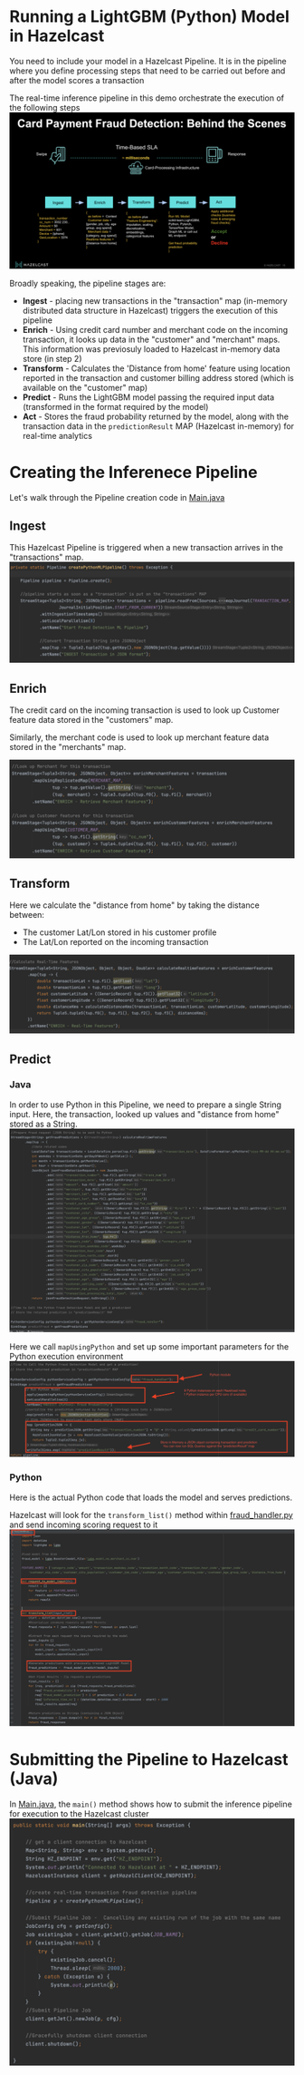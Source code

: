 # Running a LightGBM (Python) Model in Hazelcast

You need to include your model in a Hazelcast Pipeline. It is in the pipeline where you define processing steps that need to be carried out before and after the model scores a transaction

The real-time inference pipeline in this demo orchestrate the execution of the following steps
![Realtime fraud detection pipeline: behind the scenes](./images/pipeline.png)


Broadly speaking, the pipeline stages are:
* **Ingest** - placing new transactions in the "transaction" map (in-memory distributed data structure in Hazelcast) triggers the execution of this pipeline
* **Enrich** - Using credit card number and merchant code on the incoming transaction, it looks up data in the "customer" and "merchant" maps. This information was previosuly loaded to Hazelcast in-memory data store (in step 2)
* **Transform** - Calculates the 'Distance from home' feature using location reported in the transaction and customer billing address stored (which is available on the "customer" map)
* **Predict** - Runs the LightGBM model passing the required input data (transformed in the format required by the model)
* **Act** - Stores the fraud probability returned by the model, along with the transaction data in the `predictionResult` MAP (Hazelcast in-memory) for real-time analytics

# Creating the Inferenece Pipeline
Let's walk through the Pipeline creation code in [Main.java]()

## Ingest
This Hazelcast Pipeline is triggered when a new transaction arrives in the "transactions" map.
![Ingest](./images/create-pipeline.png)

## Enrich 
The credit card on the incoming transaction is used to look up Customer feature data stored in the "customers" map.

Similarly, the merchant code is used to look up merchant feature data stored in the "merchants" map.

![Enrich](./images/feature-look-up.png)

## Transform
Here we calculate the "distance from home" by taking the distance between:
* The customer Lat/Lon stored in his customer profile
* The Lat/Lon reported on the incoming transaction

![Transform](./images/real-time-feature.png)



## Predict

### Java
In order to use Python in this Pipeline, we need to prepare a single String input. Here, the transaction, looked up values and "distance from home" stored as a String.
![Predict](./images/python-input-string.png)

Here we call `mapUsingPython` and set up some important parameters for the Python execution environment
![Predict](./images/python-execution.png)

### Python

Here is the actual Python code that loads the model and serves predictions.  

Hazelcast will look for the `transform_list()` method within [fraud_handler.py](./deploy-jobs/src/main/resources/org/example/fraud_handler.py) and send incoming scoring request to it
![Predict](./images/python-ml-code.png)


# Submitting the Pipeline to Hazelcast (Java)

In [Main.java](./deploy-jobs/src/main/java/org/example/Main.java), the `main()` method shows how to submit the inference pipeline for execution to the Hazelcast cluster
![Submit pipeline](./images/submit-pipeline.png)
